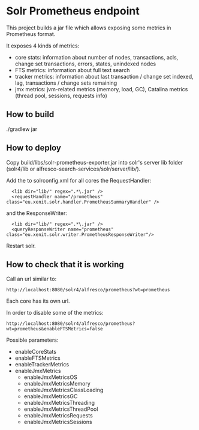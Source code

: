 # Solr Prometheus endpoint

This project builds a jar file which allows exposing some metrics in Prometheus format.

It exposes 4 kinds of metrics:

* core stats: information about number of nodes, transactions, acls, change set transactions, errors, states, unindexed nodes
* FTS metrics: information about full text search
* tracker metrics: information about last transaction / change set indexed, lag, transactions / change sets remaining
* jmx metrics: jvm-related metrics (memory, load, GC), Catalina metrics (thread pool, sessions, requests info)

## How to build

./gradlew jar

## How to deploy

Copy build/libs/solr-prometheus-exporter.jar into solr's server lib folder (solr4/lib or alfresco-search-services/solr/server/lib/).

Add the to solrconfig.xml for all cores the RequestHandler:

      <lib dir="lib/" regex=".*\.jar" />
      <requestHandler name="/prometheus" class="eu.xenit.solr.handler.PrometheusSummaryHandler" />
      
and the ResponseWriter:

      <lib dir="lib/" regex=".*\.jar" />
      <queryResponseWriter name="prometheus" class="eu.xenit.solr.writer.PrometheusResponseWriter"/>
      
      
Restart solr.

## How to check that it is working

Call an url similar to:

    http://localhost:8080/solr4/alfresco/prometheus?wt=prometheus
    
Each core has its own url.
    
In order to disable some of the metrics:

    http://localhost:8080/solr4/alfresco/prometheus?wt=prometheus&enableFTSMetrics=false
 
Possible parameters:

* enableCoreStats
* enableFTSMetrics
* enableTrackerMetrics
* enableJmxMetrics
    * enableJmxMetricsOS
    * enableJmxMetricsMemory
    * enableJmxMetricsClassLoading
    * enableJmxMetricsGC
    * enableJmxMetricsThreading
    * enableJmxMetricsThreadPool
    * enableJmxMetricsRequests
    * enableJmxMetricsSessions